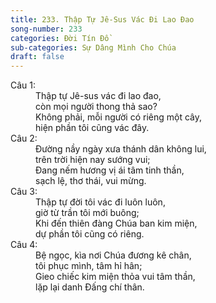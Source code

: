 ```yaml
---
title: 233. Thập Tự Jê-Sus Vác Đi Lao Đao
song-number: 233
categories: Đời Tín Đồ
sub-categories: Sự Dâng Mình Cho Chúa
draft: false
---
```

<dl><dt>Câu 1:</dt><dd data-verse="1">Thập tự Jê-sus vác đi lao đao, <br/>còn mọi người thong thả sao? <br/>Không phải, mỗi người có riêng một cây, <br/>hiện phần tôi cũng vác đây. </dd><dt>Câu 2:</dt><dd data-verse="2">Đường nầy ngày xưa thánh dân không lui, <br/>trên trời hiện nay sướng vui; <br/>Đang nếm hương vị ái tâm tinh thần, <br/>sạch lệ, thơ thái, vui mừng. </dd><dt>Câu 3:</dt><dd data-verse="3">Thập tự đời tôi vác đi luôn luôn, <br/>giờ từ trần tôi mới buông; <br/>Khi đến thiên đàng Chúa ban kim miện, <br/>dự phần tôi cũng có riêng. </dd><dt>Câu 4:</dt><dd data-verse="3">Bệ ngọc, kìa nơi Chúa đương kê chân, <br/>tôi phục mình, tâm hỉ hân; <br/>Gieo chiếc kim miện thỏa vui tâm thần, <br/>lặp lại danh Đấng chí thân. </dd></dl>